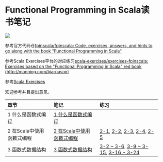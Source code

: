 # Functional Programming in Scala读书笔记

<img src="https://images.manning.com/360/480/resize/book/2/a2ed920-d6ed-48fb-8f18-b051b7a09a2a/bjarnason.png">

参考官方代码仓[fpinscala/fpinscala: Code, exercises, answers, and hints to go along with the book "Functional Programming in Scala"
](https://github.com/fpinscala/fpinscala)

参考Scala Exercises平台的对应练习[scala-exercises/exercises-fpinscala: Exercises based on the "Functional Programming in Scala" red book (http://manning.com/bjarnason)
](https://github.com/scala-exercises/exercises-fpinscala)

参考[Scala Exercises](https://www.scala-exercises.org/)

欢迎参考并且提出意见。

| 章节 | 笔记 | 练习 |
| :--- | :--- |:--- |
| 1 什么是函数式编程 | [1 什么是函数式编程](notes\chapter1.md) ||
| 2 在Scala中使用函数式编程 | [2 在Scala中使用函数式编程](notes\chapter2.md) |[2-1](exercises/chapter2/src/Fibonacci.scala), [2-2](exercises/chapter2/src/IsSorted.scala), [2-3](exercises/chapter2/src/Currying.scala), [2-4](exercises/chapter2/src/Currying.scala), [2-5](exercises/chapter2/src/HighOrderFunction.scala)|
| 3 函数式数据结构 | [3 函数式数据结构](notes\chapter3.md) |[3-2 ~ 3-6](exercises/chapter3/src/ListTail.scala), [3-9 ~ 3-15](exercises/chapter3/src/FoldRight.scala), [3-16 ~ 3-24](exercises/chapter3/src/OtherListFunction.scala) |
